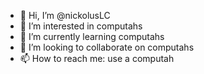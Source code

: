 - 👋 Hi, I’m @nickolusLC
- 👀 I’m interested in computahs
- 🌱 I’m currently learning computahs
- 💞️ I’m looking to collaborate on computahs
- 📫 How to reach me: use a computah


